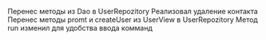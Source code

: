 Перенес методы из Dao в UserRepozitory
Реализовал удаление контакта
Перенес методы promt и createUser из UserView в UserRepozitory
Метод run изменил для удобства ввода комманд
